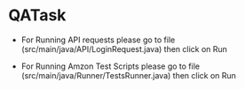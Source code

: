 # QATask

* For Running API requests please go to file (src/main/java/API/LoginRequest.java) then click on Run 
 
* For Running Amzon Test Scripts  please go to file (src/main/java/Runner/TestsRunner.java) then click on Run 
